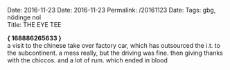Date: 2016-11-23
Date: 2016-11-23
Permalink: /20161123
Date: 
Tags: gbg, nödinge nol  
Title: THE EYE TEE
  
**{ 168886265633 }**  
a visit to the chinese take over factory car, which has outsourced the i.t. to the subcontinent. a mess really, but the driving was fine. then giving thanks with the chiccos. and a lot of rum. which ended in blood  
